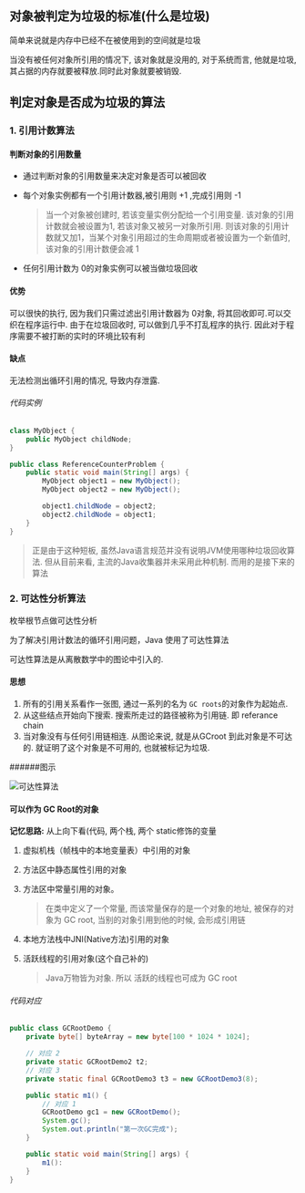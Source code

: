 ## 对象被判定为垃圾的标准(什么是垃圾)

简单来说就是内存中已经不在被使用到的空间就是垃圾

当没有被任何对象所引用的情况下, 该对象就是没用的, 对于系统而言, 他就是垃圾, 其占据的内存就要被释放.同时此对象就要被销毁.

## 判定对象是否成为垃圾的算法

### 1. 引用计数算法

#### 判断对象的引用数量

* 通过判断对象的引用数量来决定对象是否可以被回收

* 每个对象实例都有一个引用计数器,被引用则 +1 ,完成引用则 -1

  > 当一个对象被创建时, 若该变量实例分配给一个引用变量. 该对象的引用计数就会被设置为1, 若该对象又被另一对象所引用. 则该对象的引用计数就又加1，当某个对象引用超过的生命周期或者被设置为一个新值时, 该对象的引用计数便会减 1

* 任何引用计数为 0的对象实例可以被当做垃圾回收

#### 优势

可以很快的执行, 因为我们只需过滤出引用计数器为 0对象, 将其回收即可.可以交织在程序运行中. 由于在垃圾回收时, 可以做到几乎不打乱程序的执行. 因此对于程序需要不被打断的实时的环境比较有利

#### 缺点

无法检测出循环引用的情况, 导致内存泄露.

###### 代码实例

```java
class MyObject {
    public MyObject childNode;
}

public class ReferenceCounterProblem {
    public static void main(String[] args) {
        MyObject object1 = new MyObject();
        MyObject object2 = new MyObject();

        object1.childNode = object2;
        object2.childNode = object1;
    }
}
```

> 正是由于这种短板, 虽然Java语言规范并没有说明JVM使用哪种垃圾回收算法. 但从目前来看, 主流的Java收集器并未采用此种机制. 而用的是接下来的算法

### 2. 可达性分析算法

枚举根节点做可达性分析

为了解决引用计数法的循环引用问题，Java 使用了可达性算法

可达性算法是从离散数学中的图论中引入的.

#### 思想

1. 所有的引用关系看作一张图, 通过一系列的名为 `GC roots`的对象作为起始点. 
2. 从这些结点开始向下搜索. 搜索所走过的路径被称为引用链. 即 referance chain
3. 当对象没有与任何引用链相连. 从图论来说, 就是从GCroot 到此对象是不可达的. 就证明了这个对象是不可用的, 也就被标记为垃圾. 

######图示

![可达性算法](C:\Users\zn\Desktop\ALL\秋招\总复习\Java\JVM\GC(翔仔)\图片\可达性算法.png)

#### 可以作为 GC Root的对象

**记忆思路:** 从上向下看(代码, 两个栈, 两个 static修饰的变量

1. 虚拟机栈（帧栈中的本地变量表）中引用的对象

2. 方法区中静态属性引用的对象

3. 方法区中常量引用的对象。

   > 在类中定义了一个常量, 而该常量保存的是一个对象的地址, 被保存的对象为 GC root, 当别的对象引用到他的时候, 会形成引用链

4. 本地方法栈中JNI(Native方法)引用的对象

5. 活跃线程的引用对象(这个自己补的)

   > Java万物皆为对象. 所以 活跃的线程也可成为 GC root

###### 代码对应

```java
public class GCRootDemo {
    private byte[] byteArray = new byte[100 * 1024 * 1024];

    // 对应 2
    private static GCRootDemo2 t2;
	// 对应 3
    private static final GCRootDemo3 t3 = new GCRootDemo3(8);

    public static m1() {
        // 对应 1
        GCRootDemo gc1 = new GCRootDemo();
        System.gc();
        System.out.println("第一次GC完成");
    }

    public static void main(String[] args) {
        m1():
    }
}
```

